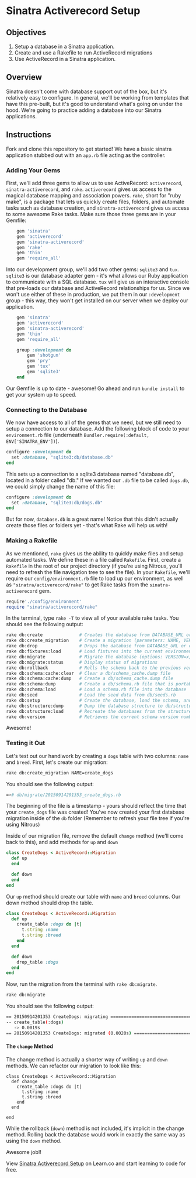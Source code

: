 # Sinatra Activerecord Setup


## Objectives

1. Setup a database in a Sinatra application.
2. Create and use a Rakefile to run ActiveRecord migrations
3. Use ActiveRecord in a Sinatra application.

## Overview

Sinatra doesn't come with database support out of the box, but it's relatively easy to configure. In general, we'll be working from templates that have this pre-built, but it's good to understand what's going on under the hood. We're going to practice adding a database into our Sinatra applications.

## Instructions

Fork and clone this repository to get started! We have a basic sinatra application stubbed out with an `app.rb` file acting as the controller.

### Adding Your Gems

First, we'll add three gems to allow us to use ActiveRecord: `activerecord`, `sinatra-activerecord`, and `rake`. `activerecord` gives us access to the magical database mapping and association powers. `rake`, short for "ruby make", is a package that lets us quickly create files, folders, and automate tasks such as database creation, and `sinatra-activerecord` gives us access to some awesome Rake tasks. Make sure those three gems are in your Gemfile:

```ruby
 	gem 'sinatra'
	gem 'activerecord'
	gem 'sinatra-activerecord'
	gem 'rake'
	gem 'thin'
	gem 'require_all'
```

Into our development group, we'll add two other gems: `sqlite3` and `tux`. `sqlite3` is our database adapter gem - it's what allows our Ruby application to communicate with a SQL database. `tux` will give us an interactive console that pre-loads our database and ActiveRecord relationships for us. Since we won't use either of these in production, we put them in our `:development` group - this way, they won't get installed on our server when we deploy our application.

```ruby
 	gem 'sinatra'
	gem 'activerecord'
	gem 'sinatra-activerecord'
	gem 'thin'
	gem 'require_all'

	group :development do
		gem 'shotgun'
		gem 'pry'
		gem 'tux'
		gem 'sqlite3'
	end
```

Our Gemfile is up to date - awesome! Go ahead and run `bundle install` to get your system up to speed.

### Connecting to the Database

We now have access to all of the gems that we need, but we still need to setup a connection to our database. Add the following block of code to your `environment.rb` file (underneath `Bundler.require(:default, ENV['SINATRA_ENV'])`).

```ruby
configure :development do
  set :database, "sqlite3:db/database.db"
end
```

This sets up a connection to a sqlite3 database named "database.db", located in a folder called "db." If we wanted our `.db` file to be called `dogs.db`, we could simply change the name of this file:

```ruby
configure :development do
  set :database, "sqlite3:db/dogs.db"
end
```

But for now, `database.db` is a great name! Notice that this didn't actually create those files or folders yet - that's what Rake will help us with!

### Making a Rakefile

As we mentioned, `rake` gives us the ability to quickly make files and setup automated tasks. We define these in a file called `Rakefile`. First, create a `Rakefile` in the root of our project directory (if you're using Nitrous, you'll need to refresh the file navigation tree to see the file). In your `Rakefile`, we'll require our `config/environment.rb` file to load up our environment, as well as `"sinatra/activerecord/rake"` to get Rake tasks from the `sinatra-activerecord` gem.

```ruby
require'./config/environment'
require "sinatra/activerecord/rake"
```

In the terminal, type `rake -T` to view all of your available rake tasks. You should see the following output:

```bash
rake db:create              # Creates the database from DATABASE_URL or config/database.yml for...
rake db:create_migration    # Create a migration (parameters: NAME, VERSION)
rake db:drop                # Drops the database from DATABASE_URL or config/database.yml for t...
rake db:fixtures:load       # Load fixtures into the current environment's database
rake db:migrate             # Migrate the database (options: VERSION=x, VERBOSE=false, SCOPE=blog)
rake db:migrate:status      # Display status of migrations
rake db:rollback            # Rolls the schema back to the previous version (specify steps w/ S...
rake db:schema:cache:clear  # Clear a db/schema_cache.dump file
rake db:schema:cache:dump   # Create a db/schema_cache.dump file
rake db:schema:dump         # Create a db/schema.rb file that is portable against any DB suppor...
rake db:schema:load         # Load a schema.rb file into the database
rake db:seed                # Load the seed data from db/seeds.rb
rake db:setup               # Create the database, load the schema, and initialize with the see...
rake db:structure:dump      # Dump the database structure to db/structure.sql
rake db:structure:load      # Recreate the databases from the structure.sql file
rake db:version             # Retrieves the current schema version number
```
Awesome!


### Testing it Out

Let's test out our handiwork by creating a `dogs` table with two columns: `name` and `breed`. First, let's create our migration:

```bash
rake db:create_migration NAME=create_dogs
```
You should see the following output:

```bash
=># db/migrate/20150914201353_create_dogs.rb
```
 The beginning of the file is a timestamp - yours should reflect the time that your `create_dogs` file was created! You've now created your first database migration inside of the `db` folder (Remember to refresh your file tree if you're using Nitrous)

Inside of our migration file, remove the default `change` method (we'll come back to this), and add methods for `up` and `down`

```ruby
class CreateDogs < ActiveRecord::Migration
  def up
  end

  def down
  end
end
```

Our `up` method should create our table with `name` and `breed` columns. Our down method should drop the table.

```ruby
class CreateDogs < ActiveRecord::Migration
  def up
    create_table :dogs do |t|
      t.string :name
      t.string :breed
    end
  end

  def down
  	drop_table :dogs
  end
end
```

Now, run the migration from the terminal with `rake db:migrate`.

```bash
rake db:migrate
```

You should see the following output:

```bash
== 20150914201353 CreateDogs: migrating =======================================
-- create_table(:dogs)
   -> 0.0019s
== 20150914201353 CreateDogs: migrated (0.0020s) ==============================
```

#### The `change` Method
The change method is actually a shorter way of writing `up` and `down` methods. We can refactor our migration to look like this:

```
class CreateDogs < ActiveRecord::Migration
  def change
    create_table :dogs do |t|
      t.string :name
      t.string :breed
    end
  end

end
```
While the rollback (`down`) method is not included, it's implicit in the change method. Rolling back the database would work in exactly the same way as using the `down` method.

Awesome job!!

<p data-visibility='hidden'>View <a href='https://learn.co/lessons/sinatra-activerecord-setup' title='Sinatra Activerecord Setup'>Sinatra Activerecord Setup</a> on Learn.co and start learning to code for free.</p>
